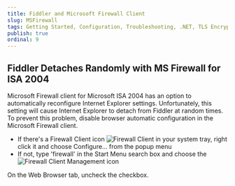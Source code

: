 ```yaml
---
title: Fiddler and Microsoft Firewall Client
slug: MSFirewall
tags: Getting Started, Configuration, Troubleshooting, .NET, TLS Encrypted Alert
publish: true
ordinal: 9
---
```


Fiddler Detaches Randomly with MS Firewall for ISA 2004
-------------------------------------------------------

Microsoft Firewall client for Microsoft ISA 2004 has an option to automatically reconfigure Internet Explorer settings. Unfortunately, this setting will cause Internet Explorer to detach from Fiddler at random times. To prevent this problem, disable browser automatic configuration in the Microsoft Firewall client.

+ If there's a Firewall Client icon ![Firewall Client][1]  in your system tray, right click it and choose Configure... from the popup menu
+ If not, type 'firewall' in the Start Menu search box and choose the ![Firewall Client Management icon][2]

On the Web Browser tab, uncheck the checkbox.

[1]: ../../images/FirewallIcon.png
[2]: ../../images/FirewallClient.png
